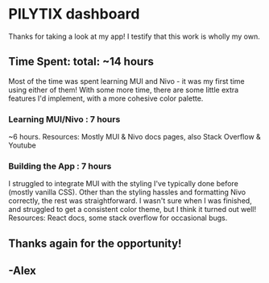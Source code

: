 # PILYTIX dashboard

Thanks for taking a look at my app!
I testify that this work is wholly my own.

## Time Spent: total: ~14 hours

Most of the time was spent learning MUI and Nivo - it was my first time using either of them! With some more time, there are some little extra features I'd implement, with a more cohesive color palette.

### Learning MUI/Nivo : 7 hours
~6 hours. Resources: Mostly MUI & Nivo docs pages, also Stack Overflow & Youtube

### Building the App : 7 hours
I struggled to integrate MUI with the styling I've typically done before (mostly vanilla CSS). Other than the styling hassles and formatting Nivo correctly, the rest was straightforward. I wasn't sure when I was finished, and struggled to get a consistent color theme, but I think it turned out well! Resources: React docs, some stack overflow for occasional bugs.

## Thanks again for the opportunity!
## -Alex
